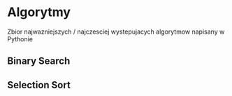 # Algorytmy
Zbior najwazniejszych / najczesciej wystepujacych algorytmow napisany w Pythonie

## Binary Search

## Selection Sort

